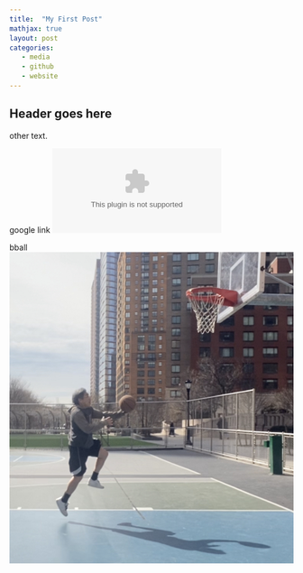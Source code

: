 ```yaml
---
title:  "My First Post"
mathjax: true
layout: post
categories:
   - media
   - github
   - website
---
```


## Header goes here

other text.

google link
![link](https;//google.com)

bball
![bball](/assets/IMG-6799.jpg)
